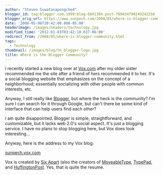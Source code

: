 ```yaml
---
author: "Steven Suwatanapongched"
blogger_id: tag:blogger.com,1999:blog-6841384.post-769434790249242250
blogger_orig_url: https://www.sunpech.com/2008/05/where-is-blogger-community.html
date: '2008-05-06T20:42:00.006-05:00'
headerimage: /images/headers/technology.jpg
modified_time: '2012-01-03T03:42:10.637-06:00'
redirect_from: /2008/05/where-is-blogger-community.html
tags:
  - Technology
thumbnail: /images/blog/tn_blogger-logo.jpg
title: Where is the Blogger Community?
---
```



I recently started a new blog over at [Vox.com](https://www.vox.com) after my older sister recommended me the site after a friend of hers recommended it to her.  It's a social blogging website that emphasizes on the concept of a neighborhood; essentially socializing with other people with common interests, etc.

Anyway, I still really like [Blogger](https://www.blogger.com), but where the heck is the community?  I'm sure I can search for it through Google, but can't there be some kind of interface that can help users find each other?

I am quite disappointed.  Blogger is simple, straightforward, and customizable, but it lacks web 2.0's social aspect.  It's just a blogging service.  I have no plans to stop blogging here, but Vox does look interesting...

Anyway, here is the address to my Vox blog:

[sunpech.vox.com](https://sunpech.vox.com)

Vox is created by [Six Apart](https://www.sixapart.com/) (also the creators of [MoveableType](https://www.movabletype.org/), [TypePad](https://www.typepad.com/), and [HuffingtonPost](https://www.huffingtonpost.com).  Yes, that is quite the resume.